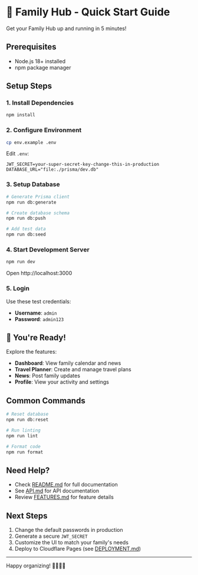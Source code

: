 # 🚀 Family Hub - Quick Start Guide

Get your Family Hub up and running in 5 minutes!

## Prerequisites

- Node.js 18+ installed
- npm package manager

## Setup Steps

### 1. Install Dependencies

```bash
npm install
```

### 2. Configure Environment

```bash
cp env.example .env
```

Edit `.env`:

```env
JWT_SECRET=your-super-secret-key-change-this-in-production
DATABASE_URL="file:./prisma/dev.db"
```

### 3. Setup Database

```bash
# Generate Prisma client
npm run db:generate

# Create database schema
npm run db:push

# Add test data
npm run db:seed
```

### 4. Start Development Server

```bash
npm run dev
```

Open http://localhost:3000

### 5. Login

Use these test credentials:

- **Username**: `admin`
- **Password**: `admin123`

## 🎉 You're Ready!

Explore the features:

- **Dashboard**: View family calendar and news
- **Travel Planner**: Create and manage travel plans
- **News**: Post family updates
- **Profile**: View your activity and settings

## Common Commands

```bash
# Reset database
npm run db:reset

# Run linting
npm run lint

# Format code
npm run format
```

## Need Help?

- Check [README.md](./README.md) for full documentation
- See [API.md](./API.md) for API documentation
- Review [FEATURES.md](./FEATURES.md) for feature details

## Next Steps

1. Change the default passwords in production
2. Generate a secure `JWT_SECRET`
3. Customize the UI to match your family's needs
4. Deploy to Cloudflare Pages (see [DEPLOYMENT.md](./DEPLOYMENT.md))

---

Happy organizing! 👨‍👩‍👧‍👦
